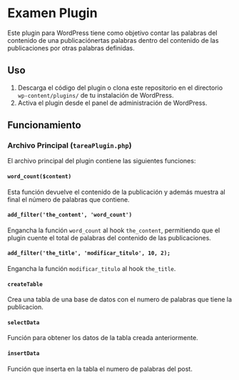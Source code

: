 # Examen Plugin

Este plugin para WordPress tiene como objetivo contar las palabras del contenido de una publicaciónertas palabras dentro del contenido de las publicaciones por otras palabras definidas.

## Uso

1. Descarga el código del plugin o clona este repositorio en el directorio `wp-content/plugins/` de tu instalación de WordPress.
2. Activa el plugin desde el panel de administración de WordPress.

## Funcionamiento

### Archivo Principal (`tareaPlugin.php`)

El archivo principal del plugin contiene las siguientes funciones:

#### `word_count($content)`

Esta función devuelve el contenido de la publicación y además muestra al final el número de palabras que contiene.

#### `add_filter('the_content', 'word_count')`

Engancha la función `word_count` al hook `the_content`, permitiendo que el plugin cuente el total de palabras del contenido de las publicaciones.

#### `add_filter('the_title', 'modificar_titulo', 10, 2);`

Engancha la función `modificar_titulo` al hook `the_title`.

#### `createTable`

Crea una tabla de una base de datos con el numero de palabras que tiene la publicacion.

#### `selectData`

Función para obtener los datos de la tabla creada anteriormente.

#### `insertData`

Función que inserta en la tabla el numero de palabras del post.

